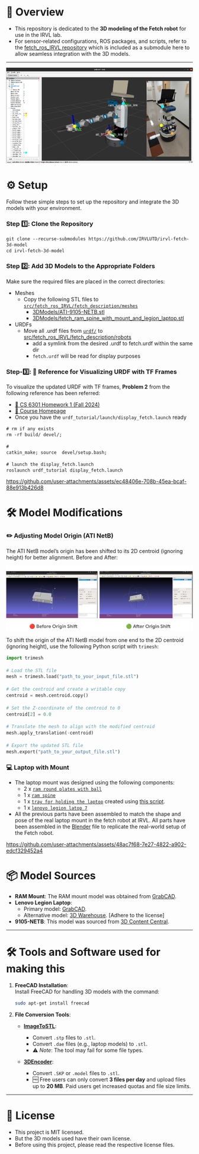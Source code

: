 
# 🚀 Overview

- This repository is dedicated to the **3D modeling of the Fetch robot** for use in the IRVL lab.  
- For sensor-related configurations, ROS packages, and scripts, refer to the [fetch_ros_IRVL repository](https://github.com/IRVLUTD/fetch_ros_IRVL) which is included as a submodule here to allow seamless integration with the 3D models.
---

![teaser](./media/real-syn-fetch-model.png)


# ⚙️ Setup
Follow these simple steps to set up the repository and integrate the 3D models with your environment.
### Step 1️⃣: Clone the Repository
```shell
git clone --recurse-submodules https://github.com/IRVLUTD/irvl-fetch-3d-model
cd irvl-fetch-3d-model
```

### Step 2️⃣: Add 3D Models to the Appropriate Folders
Make sure the required files are placed in the correct directories:

- Meshes
  - Copy the following STL files to [`src/fetch_ros_IRVL/fetch_description/meshes`](src/fetch_ros_IRVL/fetch_description/meshes)
    - [3DModels/ATI-9105-NETB.stl](3DModels/ATI-9105-NETB.stl)
    - [3DModels/fetch_ram_spine_with_mount_and_legion_laptop.stl](3DModels/fetch_ram_spine_with_mount_and_legion_laptop.stl)
- URDFs
  - Move all .urdf files from [`urdf/`](./urdf) to [src/fetch_ros_IRVL/fetch_description/robots](src/fetch_ros_IRVL/fetch_description/robots)
    - add a symlink from the desired .urdf to fetch.urdf within the same dir
    - `fetch.urdf` will be read for display purposes

### Step-3️⃣: 🌟 Reference for Visualizing URDF with TF Frames

To visualize the updated URDF with TF frames, **Problem 2** from the following reference has been referred:  
- [📄 CS 6301 Homework 1 (Fall 2024)](https://yuxng.github.io/Courses/CS6301Fall2024/CS_6301_Homework_1_Fall_2024.pdf)  
- [🔗 Course Homepage](https://labs.utdallas.edu/irvl/courses/fall-2024-cs-6301/)  
- Once you have the `urdf_tutorial/launch/display_fetch.launch` ready

```shell
# rm if any exists
rm -rf build/ devel/;

# 
catkin_make; source  devel/setup.bash;

# launch the display_fetch.launch
roslaunch urdf_tutorial display_fetch.launch
```

https://github.com/user-attachments/assets/ec48406e-708b-45ea-bcaf-88e913b426d8

# 🛠️ Model Modifications
### ✏️ Adjusting Model Origin (ATI NetB)
The ATI NetB model’s origin has been shifted to its 2D centroid (ignoring height) for better alignment.
Before and After:

![](./media/ati/ati-netb-orig-shift.png)

To shift the origin of the ATI NetB model from one end to the 2D centroid (ignoring height), use the following Python script with `trimesh`:

```python
import trimesh

# Load the STL file
mesh = trimesh.load("path_to_your_input_file.stl")

# Get the centroid and create a writable copy
centroid = mesh.centroid.copy()

# Set the Z-coordinate of the centroid to 0
centroid[2] = 0.0

# Translate the mesh to align with the modified centroid
mesh.apply_translation(-centroid)

# Export the updated STL file
mesh.export("path_to_your_output_file.stl")
```

### 💻 Laptop with Mount
- The laptop mount was designed using the following components:
  - 2 x [`ram round plates with ball`](3DModels/parts/ram-mount-round-plate-with-ball/Ram%20Mount.stl)
  - 1 x [`ram spine`](3DModels/parts/RAM-201U-B-spine/ram-201u-b-spine.stl)
  - 1 x [`tray for holding the laptop`](3DModels/parts/ram_tray_based_on_laptop.stl) created using [this script](scripts/create_ram_tough_tray_stl_based_on_legion.py).
  - 1 x [`lenovo legion latop 7`](3DModels/parts/legion_centroid.stl)
- All the previous parts have been assembled to match the shape and pose of the real laptop mount in the fetch robot at IRVL.
All parts have been assembled in the [Blender](blender/fetch_ram_mount_with_legion.blend) file to replicate the real-world setup of the Fetch robot.

https://github.com/user-attachments/assets/48ac7f68-7e27-4822-a902-edcf329452a4

# 📦 Model Sources

- **RAM Mount**: The RAM mount model was obtained from [GrabCAD](https://grabcad.com/library/ram-102u-b-2461-ram-mounts-1).  
- **Lenovo Legion Laptop**:  
  - Primary model: [GrabCAD](https://grabcad.com/library/lenovo-legion-laptop-1).  
  - Alternative model: [3D Warehouse](https://3dwarehouse.sketchup.com/model/95491b39-f3bf-48d7-a95e-672f4af7d85a/Lenovo-Legion-7). [Adhere to the license] 
- **9105-NETB**: This model was sourced from [3D Content Central](https://www.3dcontentcentral.com/Model-Preview-Resp.aspx?catalogId=201&id=1239590).  

---

# 🛠️ Tools and Software used for making this

1. **FreeCAD Installation**:  
   Install FreeCAD for handling 3D models with the command:  
   ```bash
   sudo apt-get install freecad
   ```

2. **File Conversion Tools**:  
   - **[ImageToSTL](https://imagetostl.com)**:  
     - Convert `.stp` files to `.stl`.  
     - Convert `.dae` files (e.g., laptop models) to `.stl`.  
     - ⚠️ *Note*: The tool may fail for some file types.  

   - **[3DEncoder](https://3dencoder.com)**:  
     - Convert `.SKP` or `.model` files to `.stl`.  
     - 🆓 Free users can only convert **3 files per day** and upload files up to **20 MB**. Paid users get increased quotas and file size limits.

---

# 📜 License
- This project is MIT licensed.
- But the 3D models used have their own license.
- Before using this project, please read the respective license files.
